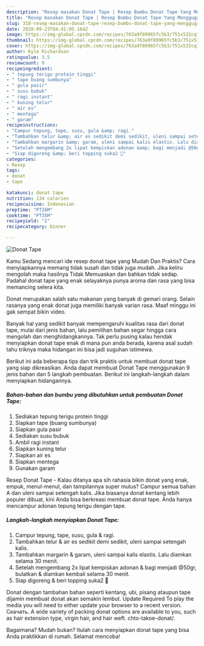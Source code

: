 ```yaml
---
description: "Resep masakan Donat Tape | Resep Bumbu Donat Tape Yang Menggugah Selera"
title: "Resep masakan Donat Tape | Resep Bumbu Donat Tape Yang Menggugah Selera"
slug: 318-resep-masakan-donat-tape-resep-bumbu-donat-tape-yang-menggugah-selera
date: 2020-09-23T04:41:05.164Z
image: https://img-global.cpcdn.com/recipes/763a9f89965fc5b3/751x532cq70/donat-tape-foto-resep-utama.jpg
thumbnail: https://img-global.cpcdn.com/recipes/763a9f89965fc5b3/751x532cq70/donat-tape-foto-resep-utama.jpg
cover: https://img-global.cpcdn.com/recipes/763a9f89965fc5b3/751x532cq70/donat-tape-foto-resep-utama.jpg
author: Kyle Richardson
ratingvalue: 3.5
reviewcount: 9
recipeingredient:
- " tepung terigu protein tinggi"
- " tape buang sumbunya"
- " gula pasir"
- " susu bubuk"
- " ragi instant"
- " kuning telur"
- " air es"
- " mentega"
- " garam"
recipeinstructions:
- "Campur tepung, tape, susu, gula &amp; ragi."
- "Tambahkan telur &amp; air es sedikit demi sedikit, uleni sampai setengah kalis."
- "Tambahkan margarin &amp; garam, uleni sampai kalis elastis. Lalu diamkan selama 30 menit."
- "Setelah mengembang 2x lipat kempiskan adonan &amp; bagi menjadi @50gr, bulatkan &amp; diamkan kembali selama 30 menit."
- "Siap digoreng &amp; beri topping suka2 🤗"
categories:
- Resep
tags:
- donat
- tape

katakunci: donat tape 
nutrition: 134 calories
recipecuisine: Indonesian
preptime: "PT26M"
cooktime: "PT35M"
recipeyield: "2"
recipecategory: Dinner

---
```



![Donat Tape](https://img-global.cpcdn.com/recipes/763a9f89965fc5b3/751x532cq70/donat-tape-foto-resep-utama.jpg)

Kamu Sedang mencari ide resep donat tape yang Mudah Dan Praktis? Cara menyiapkannya memang tidak susah dan tidak juga mudah. Jika keliru mengolah maka hasilnya Tidak Memuaskan dan bahkan tidak sedap. Padahal donat tape yang enak selayaknya punya aroma dan rasa yang bisa memancing selera kita.

Donat merupakan salah satu makanan yang banyak di gemari orang. Selain rasanya yang enak donat juga memiliki banyak varian rasa. Maaf minggu ini gak sempat bikin video.

Banyak hal yang sedikit banyak mempengaruhi kualitas rasa dari donat tape, mulai dari jenis bahan, lalu pemilihan bahan segar hingga cara mengolah dan menghidangkannya. Tak perlu pusing kalau hendak menyiapkan donat tape enak di mana pun anda berada, karena asal sudah tahu triknya maka hidangan ini bisa jadi suguhan istimewa.


Berikut ini ada beberapa tips dan trik praktis untuk membuat donat tape yang siap dikreasikan. Anda dapat membuat Donat Tape menggunakan 9 jenis bahan dan 5 langkah pembuatan. Berikut ini langkah-langkah dalam menyiapkan hidangannya.

<!--inarticleads1-->

##### Bahan-bahan dan bumbu yang dibutuhkan untuk pembuatan Donat Tape:

1. Sediakan  tepung terigu protein tinggi
1. Siapkan  tape (buang sumbunya)
1. Siapkan  gula pasir
1. Sediakan  susu bubuk
1. Ambil  ragi instant
1. Siapkan  kuning telur
1. Siapkan  air es
1. Siapkan  mentega
1. Gunakan  garam


Resep Donat Tape - Kalau ditanya apa sih rahasia bikin donat yang enak, empuk, menul-menul, dan tampilannya super mulus? Campur semua bahan A dan uleni sampai setengah kalis. Jika biasanya donat kentang lebih populer dibuat, kini Anda bisa berkreasi membuat donat tape. Anda hanya mencampur adonan tepung terigu dengan tape. 

<!--inarticleads2-->

##### Langkah-langkah menyiapkan Donat Tape:

1. Campur tepung, tape, susu, gula &amp; ragi.
1. Tambahkan telur &amp; air es sedikit demi sedikit, uleni sampai setengah kalis.
1. Tambahkan margarin &amp; garam, uleni sampai kalis elastis. Lalu diamkan selama 30 menit.
1. Setelah mengembang 2x lipat kempiskan adonan &amp; bagi menjadi @50gr, bulatkan &amp; diamkan kembali selama 30 menit.
1. Siap digoreng &amp; beri topping suka2 🤗


Donat dengan tambahan bahan seperti kentang, ubi, pisang ataupun tape dijamin membuat donat akan semakin lembut. Update Required To play the media you will need to either update your browser to a recent version. Скачать. A wide variety of packing donat options are available to you, such as hair extension type, virgin hair, and hair weft. chto-takoe-donat/. 

Bagaimana? Mudah bukan? Itulah cara menyiapkan donat tape yang bisa Anda praktikkan di rumah. Selamat mencoba!
